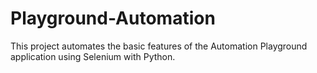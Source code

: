 # Playground-Automation
This project automates the basic features of the Automation Playground application using Selenium with Python. 
